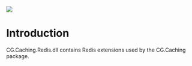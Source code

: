 <img src="~/images/codegator-334x158.png" />

# Introduction

CG.Caching.Redis.dll contains Redis extensions used by the CG.Caching package.







